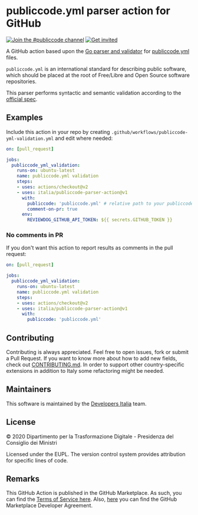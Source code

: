 # publiccode.yml parser action for GitHub

[![Join the #publiccode channel](https://img.shields.io/badge/Slack%20channel-%23publiccode-blue.svg?logo=slack)](https://developersitalia.slack.com/messages/CAM3F785T)
[![Get invited](https://slack.developers.italia.it/badge.svg)](https://slack.developers.italia.it/)

A GitHub action based upon the [Go parser and validator](https://github.com/italia/publiccode-parser-go)
for [publiccode.yml](https://github.com/publiccodeyml/publiccode.yml) files.

`publiccode.yml` is an international standard for describing public software, which
should be placed at the root of Free/Libre and Open Source software repositories.

This parser performs syntactic and semantic validation according to the
[official spec](https://yml.publiccode.tools).

## Examples

Include this action in your repo by creating `.github/workflows/publiccode-yml-validation.yml`
and edit where needed:

```yml
on: [pull_request]

jobs:
  publiccode_yml_validation:
    runs-on: ubuntu-latest
    name: publiccode.yml validation
    steps:
    - uses: actions/checkout@v2
    - uses: italia/publiccode-parser-action@v1
      with:
        publiccode: 'publiccode.yml' # relative path to your publiccode.yml
        comment-on-pr: true
      env:
        REVIEWDOG_GITHUB_API_TOKEN: ${{ secrets.GITHUB_TOKEN }}
```

### No comments in PR

If you don't want this action to report results as comments in the pull request:

```yml
on: [pull_request]

jobs:
  publiccode_yml_validation:
    runs-on: ubuntu-latest
    name: publiccode.yml validation
    steps:
    - uses: actions/checkout@v2
    - uses: italia/publiccode-parser-action@v1
      with:
        publiccode: 'publiccode.yml'
```

## Contributing

Contributing is always appreciated.
Feel free to open issues, fork or submit a Pull Request.
If you want to know more about how to add new fields, check out [CONTRIBUTING.md](CONTRIBUTING.md).
In order to support other country-specific extensions in addition to Italy some
refactoring might be needed.

## Maintainers

This software is maintained by the
[Developers Italia](https://developers.italia.it/) team.

## License

© 2020 Dipartimento per la Trasformazione Digitale - Presidenza del Consiglio dei
Ministri

Licensed under the EUPL.
The version control system provides attribution for specific lines of code.

## Remarks

This GitHub Action is published in the GitHub Marketplace.
As such, you can find the [Terms of Service here](https://docs.github.com/en/free-pro-team@latest/github/site-policy/github-marketplace-terms-of-service).
Also, [here](https://docs.github.com/en/free-pro-team@latest/github/site-policy/github-marketplace-developer-agreement)
you can find the GitHub Marketplace Developer Agreement.

